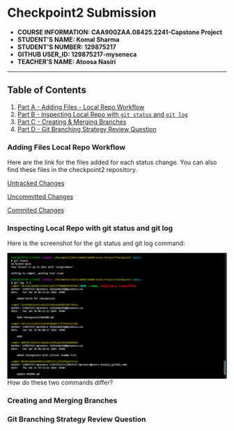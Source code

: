# Checkpoint2 Submission

- **COURSE INFORMATION: CAA900ZAA.08425.2241-Capstone Project**
- **STUDENT’S NAME: Komal Sharma**
- **STUDENT'S NUMBER: 129875217**
- **GITHUB USER_ID: 129875217-myseneca**
- **TEACHER’S NAME: Atoosa Nasiri**

---

## Table of Contents
1. [Part A - Adding Files - Local Repo Workflow](#adding-files-local-repo-workflow)
2. [Part B - Inspecting Local Repo with `git status` and `git log`](#inspecting-local-repo-with-git-status-and-git-log)
3. [Part C - Creating & Merging Branches](#creating-and-merging-branches)
4. [Part D - Git Branching Strategy Review Question](#git-branching-strategy-review-question)

### Adding Files Local Repo Workflow

Here are the link for the files added for each status change. You can also find these files in the checkpoint2 repository.

[Untracked Changes](git_status_untracked.txt)

[Uncommitted Changes](git_status_uncommitted.txt)

[Commited Changes](git_status_committed.txt)

### Inspecting Local Repo with git status and git log

Here is the screenshot for the git status and git log command:

<img src="statusvslog.png"
     alt="Status VS Log"
     style="float: left; margin-right: 10px;" />

How do these two commands differ?

### Creating and Merging Branches
### Git Branching Strategy Review Question